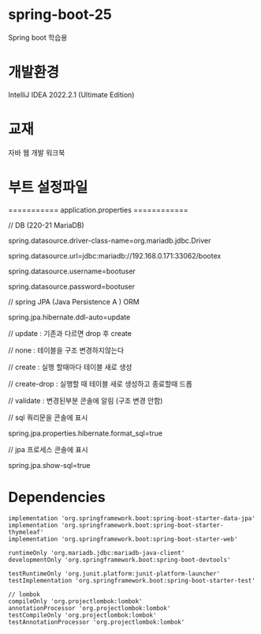 # spring-boot-25
Spring boot 학습용

# 개발환경
IntelliJ IDEA 2022.2.1 (Ultimate Edition)


# 교재
자바 웹 개발 워크북

# 부트 설정파일
=========== application.properties ============

// DB (220-21 MariaDB)

spring.datasource.driver-class-name=org.mariadb.jdbc.Driver

spring.datasource.url=jdbc:mariadb://192.168.0.171:33062/bootex

spring.datasource.username=bootuser

spring.datasource.password=bootuser



// spring JPA (Java Persistence A ) ORM

spring.jpa.hibernate.ddl-auto=update

// update : 기존과 다르면 drop 후 create

// none : 테이블을 구조 변경하지않는다

// create : 실행 할때마다 테이블 새로 생성

// create-drop : 실행할 때 테이블 새로 생성하고 종료할때 드롭

// validate : 변경된부분 콘솔에 알림 (구조 변경 안함)



// sql 쿼리문을 콘솔에 표시

spring.jpa.properties.hibernate.format_sql=true



// jpa 프로세스 콘솔에 표시

spring.jpa.show-sql=true





# Dependencies

    implementation 'org.springframework.boot:spring-boot-starter-data-jpa'
    implementation 'org.springframework.boot:spring-boot-starter-thymeleaf'
    implementation 'org.springframework.boot:spring-boot-starter-web'

    runtimeOnly 'org.mariadb.jdbc:mariadb-java-client'
    developmentOnly 'org.springframework.boot:spring-boot-devtools'

    testRuntimeOnly 'org.junit.platform:junit-platform-launcher'
    testImplementation 'org.springframework.boot:spring-boot-starter-test'

    // lombok
    compileOnly 'org.projectlombok:lombok'
    annotationProcessor 'org.projectlombok:lombok'
    testCompileOnly 'org.projectlombok:lombok'
    testAnnotationProcessor 'org.projectlombok:lombok'

